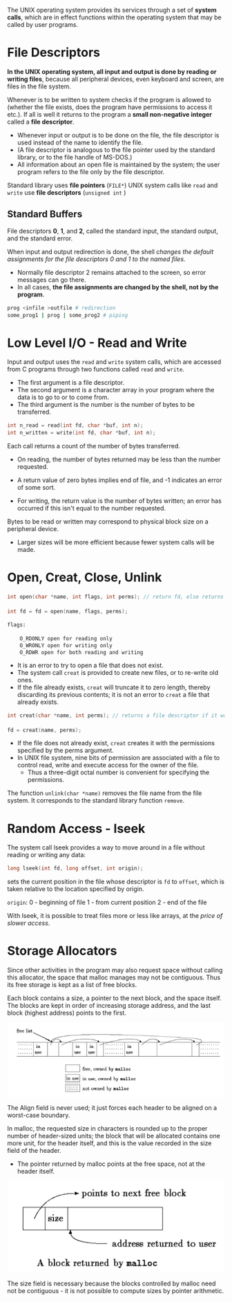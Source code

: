 
The UNIX operating system provides its services through a set of **system calls**, which are in effect functions within the operating system that may be called by user programs.
# File Descriptors

**In the UNIX operating system, all input and output is done by reading or writing files**, because all peripheral devices, even keyboard and screen, are files in the file system.

Whenever is to be written to system checks if the program is allowed to (whether the file exists, does the program have permissions to access it etc.). If all is well it returns to the program a **small non-negative integer** called a **file descriptor**.
- Whenever input or output is to be done on the file, the file descriptor is used instead of the name to identify the file.
- (A file descriptor is analogous to the file pointer used by the standard library, or to the file handle of MS-DOS.)
- All information about an open file is maintained by the system; the user program refers to the file only by the file descriptor.

Standard library uses **file pointers** (`FILE*`)
UNIX system calls like `read` and `write` use **file descriptors** (`unsigned int` )
## Standard Buffers

File descriptors **0**, **1**, and **2**, called the standard input, the standard output, and the standard error.

When input and output redirection is done, the shell *changes the default assignments for the file descriptors 0 and 1 to the named files*.
- Normally file descriptor 2 remains attached to the screen, so error messages can go there.
- In all cases, **the file assignments are changed by the shell, not by the program**.

```bash
prog <infile >outfile # redirection
some_prog1 | prog | some_prog2 # piping
```

# Low Level I/O - Read and Write

Input and output uses the `read` and `write` system calls, which are accessed from C programs through two functions called `read` and `write`.

- The first argument is a file descriptor.
- The second argument is a character array in your program where the data is to go to or to come from. 
- The third argument is the number is the number of bytes to be transferred.

```c
int n_read = read(int fd, char *buf, int n);
int n_written = write(int fd, char *buf, int n);
```

Each call returns a count of the number of bytes transferred.
- On reading, the number of bytes returned may be less than the number requested.
- A return value of zero bytes implies end of file, and -1 indicates an error of some sort.

- For writing, the return value is the number of bytes written; an error has occurred if this isn't equal to the number requested.

Bytes to be read or written may correspond to physical block size on a peripheral device.
- Larger sizes will be more efficient because fewer system calls will be made.
# Open, Creat, Close, Unlink


```c
int open(char *name, int flags, int perms); // return fd, else returns -1 if any error occurs

int fd = fd = open(name, flags, perms);
```

```
flags:

	O_RDONLY open for reading only
	O_WRONLY open for writing only
	O_RDWR open for both reading and writing
```

- It is an error to try to open a file that does not exist.
- The system call `creat` is provided to create new files, or to re-write old ones.
 - If the file already exists, `creat` will truncate it to zero length, thereby discarding its previous contents; it is not an error to `creat` a file that already exists.

```c
int creat(char *name, int perms); // returns a file descriptor if it was able to create the file, and -1 if not

fd = creat(name, perms);
```

- If the file does not already exist, `creat` creates it with the permissions specified by the perms argument.
- In UNIX file system, nine bits of permission are associated with a file to control read, write and execute access for the owner of the file.
  - Thus a three-digit octal number is convenient for specifying the permissions.

The function `unlink(char *name)` removes the file name from the file system. It
corresponds to the standard library function `remove`.

# Random Access - lseek

The system call lseek provides a way to move around in a file without reading or writing any data:

```c
long lseek(int fd, long offset, int origin);
```

sets the current position in the file whose descriptor is `fd` to `offset`, which is taken relative to the location specified by origin.

`origin`:
	0 - beginning of file
	1 - from current position
	2 - end of the file

With lseek, it is possible to treat files more or less like arrays, at the *price of slower access*.

# Storage Allocators

Since other activities in the program may also request space without calling this allocator, the space that malloc manages may not be contiguous. Thus its free storage is kept as a list of free blocks.

Each block contains a size, a pointer to the next block, and the space itself. The blocks are kept in order of increasing storage address, and the last block (highest address) points to the first.

![./assets/Pasted image 20240825135715.png](./assets/Pasted%20image%2020240825135715.png)

The Align field is never used; it just forces each header to be aligned on a worst-case
boundary.

In malloc, the requested size in characters is rounded up to the proper number of header-sized units; the block that will be allocated contains one more unit, for the header itself, and this is the value recorded in the size field of the header.
- The pointer returned by malloc points at the free space, not at the header itself.

![./assets/Pasted image 20240825145215.png](./assets/Pasted%20image%2020240825145215.png)

The size field is necessary because the blocks controlled by malloc need not be contiguous - it is not possible to compute sizes by pointer arithmetic.



